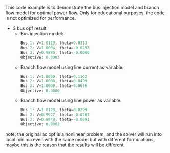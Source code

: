 This code example is to demonstrate the bus injection model and branch flow model for optimal power flow.
Only for educational purposes, the code is not optimized for performance.

- 3 bus opf result:
  - Bus injection model:
    ```python
    Bus 1: V=1.0119, theta=0.0313
    Bus 2: V=1.0004, theta=-0.0253
    Bus 3: V=0.9880, theta=-0.0060
    Objective: 0.0003
    ```
  - Branch flow model using line current as variable:
    ``` python
    Bus 1: V=1.0000, theta=0.1162
    Bus 2: V=1.0000, theta=0.0499
    Bus 3: V=1.0000, theta=0.0676
    Objective: 0.0000
    ```
  - Branch flow model using line power as variable:
    ```python
    Bus 1: V=1.0128, theta=0.0299
    Bus 2: V=0.9927, theta=-0.0207
    Bus 3: V=0.9948, theta=-0.0091
    Objective: 0.0002
    ```
    
note: the original ac opf is a nonlinear problem, and the solver will run into local minima
even with the same model but with different formulations, maybe this is the reason that the results will be different.